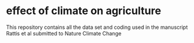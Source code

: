 # effect of climate on  agriculture
 This repository contains all the data set and coding used in the manuscript Rattis et al submitted to Nature Climate Change
